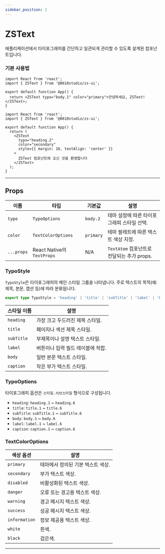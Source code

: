 ```yaml
---
sidebar_position: 2
---
```


# ZSText

애플리케이션에서 타이포그래피를 간단하고 일관되게 관리할 수 있도록 설계된 컴포넌트입니다.

### 기본 사용법

```tsx
import React from 'react';
import { ZSText } from '@0610studio/zs-ui';

export default function App() {
  return <ZSText typo="body.1" color="primary">안녕하세요, ZSText!</ZSText>;
}
```

```tsx
import React from 'react';
import { ZSText } from '@0610studio/zs-ui';

export default function App() {
  return (
    <ZSText
      typo="heading.2"
      color="secondary"
      style={{ margin: 10, textAlign: 'center' }}
    >
      ZSText 컴포넌트에 오신 것을 환영합니다
    </ZSText>
  );
}
```

---

## Props

| 이름       | 타입                       | 기본값     | 설명                                                       |
|------------|----------------------------|------------|-----------------------------------------------------------|
| `typo`     | `TypoOptions`              | `body.2`   | 테마 설정에 따른 타이포그래피 스타일 선택.                 |
| `color`    | `TextColorOptions`         | `primary`  | 테마 팔레트에 따른 텍스트 색상 지정.                       |
| `...props` | React Native의 `TextProps` | N/A        | `TextAtom` 컴포넌트로 전달되는 추가 props.                |


### TypoStyle

`TypoStyle`은 타이포그래피의 메인 스타일 그룹을 나타냅니다. 주로 텍스트의 목적(예: 제목, 본문, 캡션 등)에 따라 분류됩니다.

```typescript
export type TypoStyle = 'heading' | 'title' | 'subTitle' | 'label' | 'body' | 'caption';
```

| 스타일 이름   | 설명                          |
|---------------|-------------------------------|
| `heading`     | 가장 크고 두드러진 제목 스타일. |
| `title`       | 페이지나 섹션 제목 스타일.     |
| `subTitle`    | 부제목이나 설명 텍스트 스타일. |
| `label`       | 버튼이나 입력 필드 레이블에 적합. |
| `body`        | 일반 본문 텍스트 스타일.       |
| `caption`     | 작은 부가 텍스트 스타일.       |

### TypoOptions

타이포그래피 옵션은 `스타일.서브스타일` 형식으로 구성됩니다.  

- `heading`: `heading.1` ~ `heading.6`
- `title`: `title.1` ~ `title.6`
- `subTitle`: `subTitle.1` ~ `subTitle.6`
- `body`: `body.1` ~ `body.6`
- `label`: `label.1` ~ `label.6`
- `caption`: `caption.1` ~ `caption.6`

### TextColorOptions

| 색상 옵션       | 설명                                         |
|------------------|---------------------------------------------|
| `primary`       | 테마에서 정의된 기본 텍스트 색상.            |
| `secondary`     | 부가 텍스트 색상.                           |
| `disabled`      | 비활성화된 텍스트 색상.                     |
| `danger`        | 오류 또는 경고용 텍스트 색상.                |
| `warning`       | 경고 메시지 텍스트 색상.                    |
| `success`       | 성공 메시지 텍스트 색상.                    |
| `information`   | 정보 제공용 텍스트 색상.                    |
| `white`         | 흰색.                                        |
| `black`         | 검은색.                                      |

---

